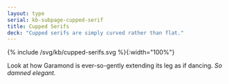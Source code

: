 ```yaml
---
layout: type
serial: kb-subpage-cupped-serif
title: Cupped Serifs
deck: "Cupped serifs are simply curved rather than flat."
---
```


{% include /svg/kb/cupped-serifs.svg %}{:width="100%"}

Look at how Garamond is ever-so-gently extending its leg as if dancing. *So damned elegant.*